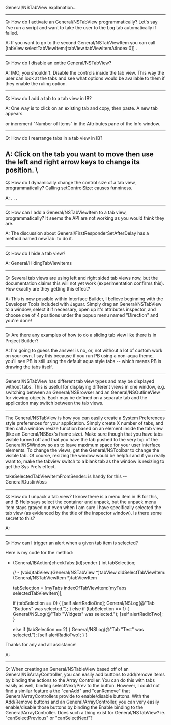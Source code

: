 General/NSTabView explanation...

----

Q: How do I activate an General/NSTabView programmatically? Let's say I've run a script and want to take the user to the Log tab automatically if failed.

A: If you want to go to the second General/NSTabViewItem you can call [tabView selectTabViewItem:[tabView tabViewItemAtIndex:0]] .

----

Q: How do I disable an entire General/NSTabView?

A: IMO, you shouldn't. Disable the controls inside the tab view. This way the user can look at the tabs and see what options would be available to them if they enable the ruling option.

----

Q: How do I add a tab to a tab view in IB?

A: One way is to click on an existing tab and copy, then paste. A new tab appears.

or increment "Number of Items" in the Attributes pane of the Info window.

----

Q: How do I rearrange tabs in a tab view in IB?



A: Click on the tab you want to move then use the left and right arrow keys to change its position.
\
----

Q: How do I dynamically change the control size of a tab view, programmatically? Calling setControlSize: causes funniness.

A: . . .

----

Q: How can I add a General/NSTabViewItem to a tab view, programmatically? It seems the API are not working as you would think they are.

A: The discussion about General/FirstResponderSetAfterDelay has a method named newTab: to do it.

----

Q: How do I hide a tab view?

A: General/HidingTabViewItems

----

Q: Several tab views are using left and right sided tab views now, but the documentation claims this will not yet work (experimentation confirms this). How exactly are they getting this effect?

A: This is now possible within Interface Builder, I believe beginning with the Developer Tools included with Jaguar. Simply drag an General/NSTabView to a window, select it if necessary, open up it's attributes inspector, and choose one of 4 positions under the popup menu named "Direction" and you're done!

----

Q: Are there any examples of how to do a sliding tab view like there is in Project Builder?

A: I'm going to guess the answer is no, or, not without a lot of custom work on your own. I say this because if you run PB using a non-aqua theme, you'll see PB is still using the default aqua style tabs -- which means PB is drawing the tabs itself.

----

General/NSTabView has different tab view types and may be displayed without tabs. This is useful for displaying different views in one window, e.g. switching between an General/NSBrowser and an General/NSOutlineView for viewing objects. Each may be defined on a separate tab and the application may switch between the tab views.

----

The General/NSTabView is how you can easily create a System Preferences style preferences for your application. Simply create X number of tabs, and then call a window resize function based on an element inside the tab view (like an General/NSBox's frame size). Make sure though that you have tabs visible turned off and that you have the tab pushed to the very top of the General/NSWindow so as to leave maximum space for your user interface elements. To change the views, get the General/NSToolbar to change the visible tab. Of course, resizing the window would be helpful and if you really want to, make the tabview switch to a blank tab as the window is resizing to get the Sys Prefs effect.

takeSelectedTabViewItemFromSender: is handy for this -- General/DustinVoss

----

Q: How do I unpack a tab view? I know there is a menu item in IB for this, and IB Help says select the container and unpack, but the unpack menu item stays grayed out even when I am sure I have specifically selected the tab view (as evidenced by the title of the inspector window).  Is there some secret to this?

A: 

----

Q: How can I trigger an alert when a given tab item is selected?

Here is my code for the method:

- (General/IBAction)checkTabs:(id)sender
{
	int	tabSelection;
	
	// - (void)tabView:(General/NSTabView *)tabView didSelectTabViewItem:(General/NSTabViewItem *)tabViewItem
	
	tabSelection = [myTabs indexOfTabViewItem:[myTabs selectedTabViewItem]];
	
	if (tabSelection == 0)
	{
		[self alertRadioOne];
		General/NSLog(@"Tab \"Buttons\" was selected.");
	}
	else if (tabSelection == 1)
	{
		General/NSLog(@"Tab \"Widgets\" was selected.");
		[self alertRadioTwo];
	}
	
	else if (tabSelection == 2)
	{
		General/NSLog(@"Tab \"Test\" was selected.");
		[self alertRadioTwo];
	}
}

Thanks for any and all assistance!

A:

----

Q: When creating an General/NSTableView based off of an General/NSArrayController, you can easily add buttons to add/remove items by binding the actions to the Array Controller.  You can do this with tabs easily as well, binding selectNext/Prev to the button.  However, I could not find a similar feature a the "canAdd" and "canRemove" that General/ArrayControllers provide to enable/disable buttons.  With the Add/Remove buttons and an General/ArrayController, you can very easily enable/disable those buttons by binding the Enable binding to the General/ArrayController.  Does such a thing exist for General/NSTabView?  ie. "canSelectPrevious" or "canSelectNext"?
